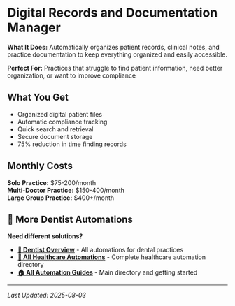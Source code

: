 # Digital Records and Documentation Manager

**What It Does:** Automatically organizes patient records, clinical notes, and practice documentation to keep everything organized and easily accessible.

**Perfect For:** Practices that struggle to find patient information, need better organization, or want to improve compliance

## What You Get

- Organized digital patient files
- Automatic compliance tracking
- Quick search and retrieval
- Secure document storage
- 75% reduction in time finding records

## Monthly Costs

**Solo Practice:** $75-200/month  
**Multi-Doctor Practice:** $150-400/month  
**Large Group Practice:** $400+/month

## 🔗 More Dentist Automations

**Need different solutions?**
- **[🦷 Dentist Overview](Dentist%20Overview.md)** - All automations for dental practices
- **[🏥 All Healthcare Automations](../Healthcare%20Overview.md)** - Complete healthcare automation directory
- **[🏠 All Automation Guides](../../../AI%20Automations%20Guide.md)** - Main directory and getting started

---
*Last Updated: 2025-08-03*